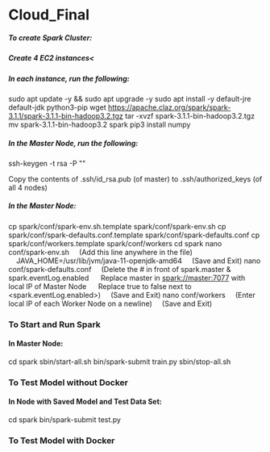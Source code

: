 # Cloud_Final

##### To create Spark Cluster:
##### Create 4 EC2 instances<

##### In each instance, run the following:
sudo apt update -y && sudo apt upgrade -y
sudo apt install -y default-jre default-jdk python3-pip
wget https://apache.claz.org/spark/spark-3.1.1/spark-3.1.1-bin-hadoop3.2.tgz
tar -xvzf spark-3.1.1-bin-hadoop3.2.tgz
mv spark-3.1.1-bin-hadoop3.2 spark
pip3 install numpy

##### In the Master Node, run the following:
ssh-keygen -t rsa -P ""

Copy the contents of .ssh/id_rsa.pub (of master) to .ssh/authorized_keys (of all 4 nodes)

##### In the Master Node:

cp spark/conf/spark-env.sh.template spark/conf/spark-env.sh
cp spark/conf/spark-defaults.conf.template spark/conf/spark-defaults.conf
cp spark/conf/workers.template spark/conf/workers
cd spark
nano conf/spark-env.sh
&nbsp;&nbsp;&nbsp;&nbsp;(Add this line anywhere in the file)
&nbsp;&nbsp;&nbsp;&nbsp;JAVA_HOME=/usr/lib/jvm/java-11-openjdk-amd64
&nbsp;&nbsp;&nbsp;&nbsp;(Save and Exit)
nano conf/spark-defaults.conf
&nbsp;&nbsp;&nbsp;&nbsp;(Delete the # in front of spark.master & spark.eventLog.enabled
&nbsp;&nbsp;&nbsp;&nbsp;&nbsp;Replace master in <spark://master:7077> with local IP of Master Node
&nbsp;&nbsp;&nbsp;&nbsp;&nbsp;Replace true to false next to <spark.eventLog.enabled>)
&nbsp;&nbsp;&nbsp;&nbsp;(Save and Exit)
nano conf/workers
&nbsp;&nbsp;&nbsp;&nbsp;(Enter local IP of each Worker Node on a newline)
&nbsp;&nbsp;&nbsp;&nbsp;(Save and Exit)

### To Start and Run Spark
#### In Master Node:
cd spark
sbin/start-all.sh
bin/spark-submit train.py <CSV> <Path to Save Model>
sbin/stop-all.sh

### To Test Model without Docker
#### In Node with Saved Model and Test Data Set:
cd spark
bin/spark-submit test.py <CSV> <Path to Saved Model>

### To Test Model with Docker
